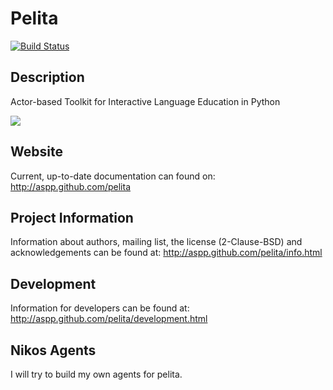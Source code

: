 # Pelita

[![Build Status](https://travis-ci.org/ASPP/pelita.svg?branch=master)](https://travis-ci.org/ASPP/pelita)

## Description

Actor-based Toolkit for Interactive Language Education in Python

![](doc/source/images/small-game.png)

## Website

Current, up-to-date documentation can found on: http://aspp.github.com/pelita

## Project Information

Information about authors, mailing list, the license (2-Clause-BSD) and
acknowledgements can be found at: http://aspp.github.com/pelita/info.html

## Development

Information for developers can be found
at: http://aspp.github.com/pelita/development.html

## Nikos Agents
I will try to build my own agents for pelita.
